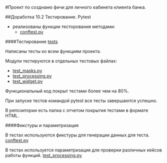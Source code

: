 #Проект по созднаию фичи для личного кабинета клиента банка. 

##Доработка 10.2 Тестирование. Pytest

+ реализованы функции тесторования методами: 
  - [conftest.py](tests%2Fconftest.py) 

####Тестирование [tests](tests)

Написаны тесты ко всем функциям проекта.

Модули тестируются в отдельных тестовых файлах:
  - [test_masks.py](tests%2Ftest_masks.py)
  - [test_processing.py](tests%2Ftest_processing.py)
  - [test_widget.py](tests%2Ftest_widget.py)
 
Функциональный код покрыт тестами более чем на 80%.

При запуске тестов командой pytest все тесты завершаются успешно.

В репозитории есть папка с отчетом покрытия тестами в формате HTML.

####Фикстуры и параметризация

В тестах используются фикстуры для генерации данных для теста.
[conftest.py](tests%2Fconftest.py) 

В тестах используется параметризация для проверки различных кейсов работы функций.
[test_processing.py](tests%2Ftest_processing.py)